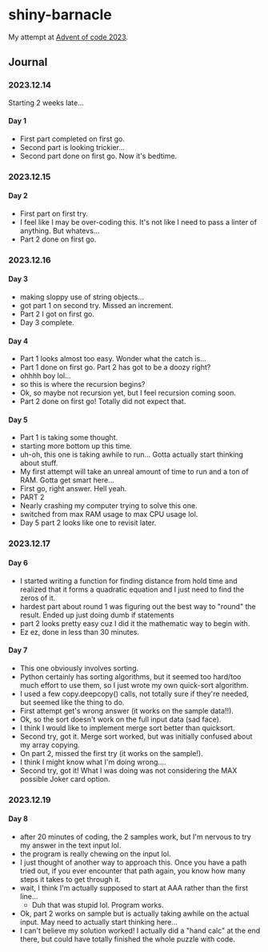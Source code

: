 # shiny-barnacle
My attempt at [Advent of code 2023](https://adventofcode.com/2023).

## Journal

### 2023.12.14
Starting 2 weeks late...
#### Day 1
* First part completed on first go.
* Second part is looking trickier...
* Second part done on first go. Now it's bedtime.

### 2023.12.15
#### Day 2
* First part on first try.
* I feel like I may be over-coding this. It's not like I need to pass a linter of anything. But whatevs...
* Part 2 done on first go. 

### 2023.12.16
#### Day 3
* making sloppy use of string objects...
* got part 1 on second try. Missed an increment.
* Part 2 I got on first go.
* Day 3 complete.

#### Day 4
* Part 1 looks almost too easy. Wonder what the catch is...
* Part 1 done on first go. Part 2 has got to be a doozy right?
* ohhhh boy lol...
* so this is where the recursion begins?
* Ok, so maybe not recursion yet, but I feel recursion coming soon.
* Part 2 done on first go! Totally did not expect that.

#### Day 5
* Part 1 is taking some thought.
* starting more bottom up this time.
* uh-oh, this one is taking awhile to run... Gotta actually start thinking about stuff.
* My first attempt will take an unreal amount of time to run and a ton of RAM. Gotta get smart here...
* First go, right answer. Hell yeah.
* PART 2
* Nearly crashing my computer trying to solve this one.
* switched from max RAM usage to max CPU usage lol.
* Day 5 part 2 looks like one to revisit later.

### 2023.12.17
#### Day 6
* I started writing a function for finding distance from hold time and realized that it forms a quadratic equation and I just need to find the zeros of it.
* hardest part about round 1 was figuring out the best way to "round" the result. Ended up just doing dumb if statements
* part 2 looks pretty easy cuz I did it the mathematic way to begin with.
* Ez ez, done in less than 30 minutes.

#### Day 7
* This one obviously involves sorting.
* Python certainly has sorting algorithms, but it seemed too hard/too much effort to use them, so I just wrote my own quick-sort algorithm.
* I used a few copy.deepcopy() calls, not totally sure if they're needed, but seemed like the thing to do.
* First attempt get's wrong answer (it works on the sample data!!).
* Ok, so the sort doesn't work on the full input data (sad face).
* I think I would like to implement merge sort better than quicksort.
* Second try, got it. Merge sort worked, but was initially confused about my array copying.
* On part 2, missed the first try (it works on the sample!).
* I think I might know what I'm doing wrong....
* Second try, got it! What I was doing was not considering the MAX possible Joker card option.

### 2023.12.19
#### Day 8
* after 20 minutes of coding, the 2 samples work, but I'm nervous to try my answer in the text input lol.
* the program is really chewing on the input lol.
* I just thought of another way to approach this. Once you have a path tried out, if you ever encounter that path again, you know how many steps it takes to get through it. 
* wait, I think I'm actually supposed to start at AAA rather than the first line...
  * Duh that was stupid lol. Program works.
* Ok, part 2 works on sample but is actually taking awhile on the actual input. May need to actually start thinking here...
* I can't believe my solution worked! I actually did a "hand calc" at the end there, but could have totally finished the whole puzzle with code.
